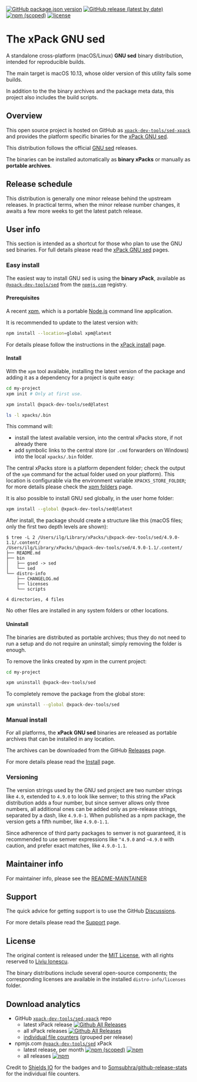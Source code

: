 
[![GitHub package.json version](https://img.shields.io/github/package-json/v/xpack-dev-tools/sed-xpack)](https://github.com/xpack-dev-tools/sed-xpack/blob/xpack/package.json)
[![GitHub release (latest by date)](https://img.shields.io/github/v/release/xpack-dev-tools/sed-xpack)](https://github.com/xpack-dev-tools/sed-xpack/releases/)
[![npm (scoped)](https://img.shields.io/npm/v/@xpack-dev-tools/sed.svg?color=blue)](https://www.npmjs.com/package/@xpack-dev-tools/sed/)
[![license](https://img.shields.io/github/license/xpack-dev-tools/sed-xpack)](https://github.com/xpack-dev-tools/sed-xpack/blob/xpack/LICENSE)

# The xPack GNU sed

A standalone cross-platform (macOS/Linux) **GNU sed**
binary distribution, intended for reproducible builds.

The main target is macOS 10.13, whose older version of this utility
fails some builds.

In addition to the the binary archives and the package meta data,
this project also includes the build scripts.

## Overview

This open source project is hosted on GitHub as
[`xpack-dev-tools/sed-xpack`](https://github.com/xpack-dev-tools/sed-xpack)
and provides the platform specific binaries for the
[xPack GNU sed](https://xpack.github.io/sed/).

This distribution follows the official
[GNU sed](https://www.gnu.org/software/sed/) releases.

The binaries can be installed automatically as **binary xPacks** or manually as
**portable archives**.

## Release schedule

This distribution is generally one minor release behind the upstream releases.
In practical terms, when the minor release number changes, it awaits a few
more weeks to get the latest patch release.

## User info

This section is intended as a shortcut for those who plan
to use the GNU sed binaries. For full details please read the
[xPack GNU sed](https://xpack.github.io/sed/) pages.

### Easy install

The easiest way to install GNU sed is using the **binary xPack**, available as
[`@xpack-dev-tools/sed`](https://www.npmjs.com/package/@xpack-dev-tools/sed)
from the [`npmjs.com`](https://www.npmjs.com) registry.

#### Prerequisites

A recent [xpm](https://xpack.github.io/xpm/),
which is a portable [Node.js](https://nodejs.org/) command line application.

It is recommended to update to the latest version with:

```sh
npm install --location=global xpm@latest
```

For details please follow the instructions in the
[xPack install](https://xpack.github.io/install/) page.

#### Install

With the `xpm` tool available, installing
the latest version of the package and adding it as
a dependency for a project is quite easy:

```sh
cd my-project
xpm init # Only at first use.

xpm install @xpack-dev-tools/sed@latest

ls -l xpacks/.bin
```

This command will:

- install the latest available version,
into the central xPacks store, if not already there
- add symbolic links to the central store
(or `.cmd` forwarders on Windows) into
the local `xpacks/.bin` folder.

The central xPacks store is a platform dependent
folder; check the output of the `xpm` command for the actual
folder used on your platform).
This location is configurable via the environment variable
`XPACKS_STORE_FOLDER`; for more details please check the
[xpm folders](https://xpack.github.io/xpm/folders/) page.

It is also possible to install GNU sed globally, in the user home folder:

```sh
xpm install --global @xpack-dev-tools/sed@latest
```

After install, the package should create a structure like this (macOS files;
only the first two depth levels are shown):

```console
$ tree -L 2 /Users/ilg/Library/xPacks/\@xpack-dev-tools/sed/4.9.0-1.1/.content/
/Users/ilg/Library/xPacks/\@xpack-dev-tools/sed/4.9.0-1.1/.content/
├── README.md
├── bin
│   ├── gsed -> sed
│   └── sed
└── distro-info
    ├── CHANGELOG.md
    ├── licenses
    └── scripts

4 directories, 4 files
```

No other files are installed in any system folders or other locations.

#### Uninstall

The binaries are distributed as portable archives; thus they do not need
to run a setup and do not require an uninstall; simply removing the
folder is enough.

To remove the links created by xpm in the current project:

```sh
cd my-project

xpm uninstall @xpack-dev-tools/sed
```

To completely remove the package from the global store:

```sh
xpm uninstall --global @xpack-dev-tools/sed
```

### Manual install

For all platforms, the **xPack GNU sed**
binaries are released as portable
archives that can be installed in any location.

The archives can be downloaded from the
GitHub [Releases](https://github.com/xpack-dev-tools/sed-xpack/releases/)
page.

For more details please read the
[Install](https://xpack.github.io/sed/install/) page.

### Versioning

The version strings used by the GNU sed project are two number strings
like `4.9`, extended to `4.9.0` to look like semver;
to this string the xPack distribution adds a four number,
but since semver allows only three numbers, all additional ones can
be added only as pre-release strings, separated by a dash,
like `4.9.0-1`. When published as a npm package, the version gets
a fifth number, like `4.9.0-1.1`.

Since adherence of third party packages to semver is not guaranteed,
it is recommended to use semver expressions like `^4.9.0` and `~4.9.0`
with caution, and prefer exact matches, like `4.9.0-1.1`.

## Maintainer info

For maintainer info, please see the
[README-MAINTAINER](https://github.com/xpack-dev-tools/sed-xpack/blob/xpack/README-MAINTAINER.md)

## Support

The quick advice for getting support is to use the GitHub
[Discussions](https://github.com/xpack-dev-tools/sed-xpack/discussions/).

For more details please read the
[Support](https://xpack.github.io/sed/support/) page.

## License

The original content is released under the
[MIT License](https://opensource.org/licenses/MIT), with all rights
reserved to [Liviu Ionescu](https://github.com/ilg-ul/).

The binary distributions include several open-source components; the
corresponding licenses are available in the installed
`distro-info/licenses` folder.

## Download analytics

- GitHub [`xpack-dev-tools/sed-xpack`](https://github.com/xpack-dev-tools/sed-xpack/) repo
  - latest xPack release
[![Github All Releases](https://img.shields.io/github/downloads/xpack-dev-tools/sed-xpack/latest/total.svg)](https://github.com/xpack-dev-tools/sed-xpack/releases/)
  - all xPack releases [![Github All Releases](https://img.shields.io/github/downloads/xpack-dev-tools/sed-xpack/total.svg)](https://github.com/xpack-dev-tools/sed-xpack/releases/)
  - [individual file counters](https://somsubhra.github.io/github-release-stats/?username=xpack-dev-tools&repository=sed-xpack) (grouped per release)
- npmjs.com [`@xpack-dev-tools/sed`](https://www.npmjs.com/package/@xpack-dev-tools/sed/) xPack
  - latest release, per month
[![npm (scoped)](https://img.shields.io/npm/v/@xpack-dev-tools/sed.svg)](https://www.npmjs.com/package/@xpack-dev-tools/sed/)
[![npm](https://img.shields.io/npm/dm/@xpack-dev-tools/sed.svg)](https://www.npmjs.com/package/@xpack-dev-tools/sed/)
  - all releases [![npm](https://img.shields.io/npm/dt/@xpack-dev-tools/sed.svg)](https://www.npmjs.com/package/@xpack-dev-tools/sed/)

Credit to [Shields IO](https://shields.io) for the badges and to
[Somsubhra/github-release-stats](https://github.com/Somsubhra/github-release-stats)
for the individual file counters.

